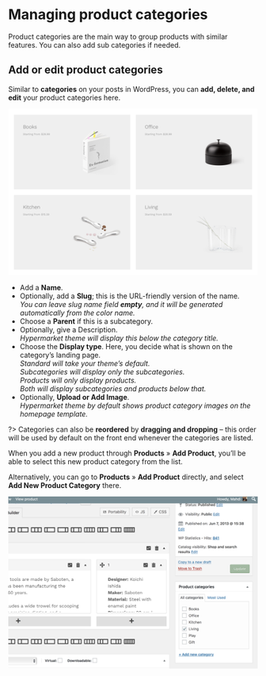 # Managing product categories

Product categories are the main way to group products with similar features. You can also add sub categories if needed.

## Add or edit product categories

Similar to **categories** on your posts in WordPress, you can **add, delete, and edit** your product categories here.

![Managing product categories](img/hypermarket-product-categories.png)

* Add a **Name**.
* Optionally, add a **Slug**; this is the URL-friendly version of the name.<br/>
*You can leave slug name field **empty**, and it will be generated automatically from the color name.*
* Choose a **Parent** if this is a subcategory.
* Optionally, give a Description.<br/>
*Hypermarket theme will display this below the category title.*
* Choose the **Display type**. Here, you decide what is shown on the category’s landing page. <br/>
*Standard will take your theme’s default.*<br/>
*Subcategories will display only the subcategories.*<br/>
*Products will only display products.*<br/>
*Both will display subcategories and products below that.*
* Optionally, **Upload or Add Image**.<br/>
*Hypermarket theme by default shows product category images on the homepage template.*

?> Categories can also be **reordered** by **dragging and dropping** – this order will be used by default on the front end whenever the categories are listed.

When you add a new product through **Products** » **Add Product**, you’ll be able to select this new product category from the list.

Alternatively, you can go to **Products** » **Add Product** directly, and select **Add New Product Category** there.

![Add product categories](img/add-product-categories.png)
